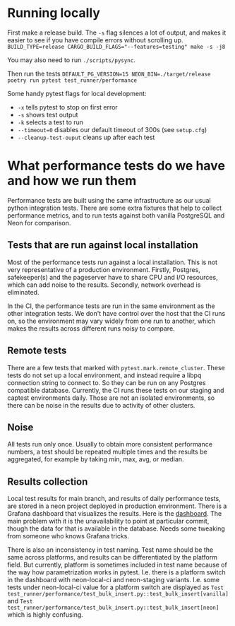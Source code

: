 # Running locally

First make a release build. The `-s` flag silences a lot of output, and makes it
easier to see if you have compile errors without scrolling up.
`BUILD_TYPE=release CARGO_BUILD_FLAGS="--features=testing" make -s -j8`

You may also need to run `./scripts/pysync`.

Then run the tests
`DEFAULT_PG_VERSION=15 NEON_BIN=./target/release poetry run pytest test_runner/performance`

Some handy pytest flags for local development:
- `-x` tells pytest to stop on first error
- `-s` shows test output
- `-k` selects a test to run
- `--timeout=0` disables our default timeout of 300s (see `setup.cfg`)
- `--cleanup-test-ouput` cleans up after each test

# What performance tests do we have and how we run them

Performance tests are built using the same infrastructure as our usual python integration tests. There are some extra fixtures that help to collect performance metrics, and to run tests against both vanilla PostgreSQL and Neon for comparison.

## Tests that are run against local installation

Most of the performance tests run against a local installation. This is not very representative of a production environment. Firstly, Postgres, safekeeper(s) and the pageserver have to share CPU and I/O resources, which can add noise to the results. Secondly, network overhead is eliminated.

In the CI, the performance tests are run in the same environment as the other integration tests. We don't have control over the host that the CI runs on, so the environment may vary widely from one run to another, which makes the results across different runs noisy to compare.

## Remote tests

There are a few tests that marked with `pytest.mark.remote_cluster`. These tests do not set up a local environment, and instead require a libpq connection string to connect to. So they can be run on any Postgres compatible database. Currently, the CI runs these tests on our staging and captest environments daily. Those are not an isolated environments, so there can be noise in the results due to activity of other clusters.

## Noise

All tests run only once. Usually to obtain more consistent performance numbers, a test should be repeated multiple times and the results be aggregated, for example by taking min, max, avg, or median.

## Results collection

Local test results for main branch, and results of daily performance tests, are stored in a neon project deployed in production environment. There is a Grafana dashboard that visualizes the results. Here is the [dashboard](https://observer.zenith.tech/d/DGKBm9Jnz/perf-test-results?orgId=1). The main problem with it is the unavailability to point at particular commit, though the data for that is available in the database. Needs some tweaking from someone who knows Grafana tricks.

There is also an inconsistency in test naming. Test name should be the same across platforms, and results can be differentiated by the platform field. But currently, platform is sometimes included in test name because of the way how parametrization works in pytest. I.e. there is a platform switch in the dashboard with neon-local-ci and neon-staging variants. I.e. some tests under neon-local-ci value for a platform switch are displayed as `Test test_runner/performance/test_bulk_insert.py::test_bulk_insert[vanilla]` and `Test test_runner/performance/test_bulk_insert.py::test_bulk_insert[neon]` which is highly confusing.
